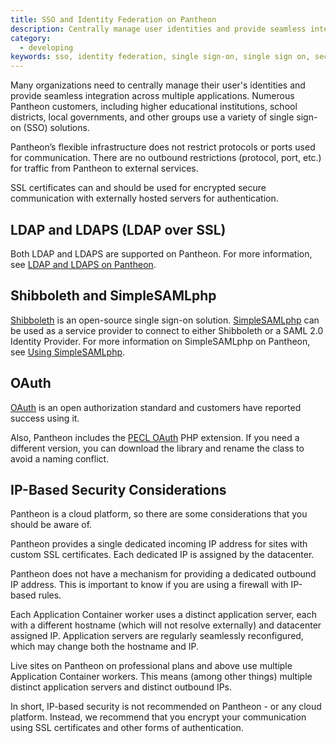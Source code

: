 ```yaml
---
title: SSO and Identity Federation on Pantheon
description: Centrally manage user identities and provide seamless integration across multiple applications.
category:
  - developing
keywords: sso, identity federation, single sign-on, single sign on, security, ldap, ldaps, ssl, shibboleth, simplesamlphp, oauth, ip based, ip-based, ip based security, ip-based security, security recommendations
---
```

Many organizations need to centrally manage their user's identities and provide seamless integration across multiple applications. Numerous Pantheon customers, including higher educational institutions, school districts, local governments, and other groups use a variety of single sign-on (SSO) solutions.  

Pantheon’s flexible infrastructure does not restrict protocols or ports used for communication. There are no outbound restrictions (protocol, port, etc.) for traffic from Pantheon to external services.
SSL certificates can and should be used for encrypted secure communication with externally hosted servers for authentication.

## LDAP and LDAPS (LDAP over SSL)

Both LDAP and LDAPS are supported on Pantheon. For more information, see [LDAP and LDAPS on Pantheon](/docs/articles/sites/code/ldap-and-ldaps/).

## Shibboleth and SimpleSAMLphp

[Shibboleth](http://shibboleth.net/) is an open-source single sign-on solution. [SimpleSAMLphp](http://simplesamlphp.org/) can be used as a service provider to connect to either Shibboleth or a SAML 2.0 Identity Provider. For more information on SimpleSAMLphp on Pantheon, see [Using SimpleSAMLphp](/docs/articles/drupal/using-simplesamlphp-with-shibboleth-sso).

## OAuth

[OAuth](http://oauth.net/) is an open authorization standard and customers have reported success using it.  

Also, Pantheon includes the [PECL OAuth](http://us.php.net/oauth) PHP extension. If you need a different version, you can download the library and rename the class to avoid a naming conflict.

## IP-Based Security Considerations

Pantheon is a cloud platform, so there are some considerations that you should be aware of.  
Pantheon provides a single dedicated incoming IP address for sites with custom SSL certificates. Each dedicated IP is assigned by the datacenter.  
Pantheon does not have a mechanism for providing a dedicated outbound IP address. This is important to know if you are using a firewall with IP-based rules.  

Each Application Container worker uses a distinct application server, each with a different hostname (which will not resolve externally) and datacenter assigned IP. Application servers are regularly seamlessly reconfigured, which may change both the hostname and IP.  
Live sites on Pantheon on professional plans and above use multiple Application Container workers. This means (among other things) multiple distinct application servers and distinct outbound IPs.  
In short, IP-based security is not recommended on Pantheon - or any cloud platform. Instead, we recommend that you encrypt your communication using SSL certificates and other forms of authentication.
